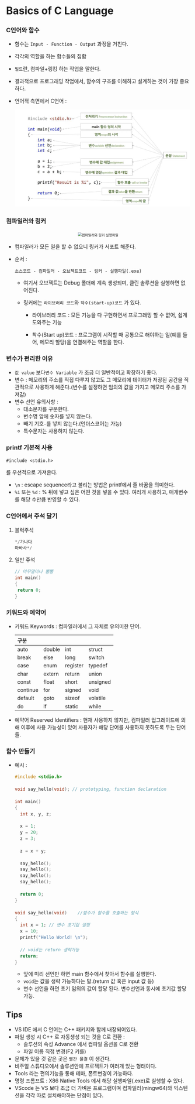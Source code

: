 # Basics of C Language

### C언어와 함수

- 함수는 `Input - Function - Output`  과정을 거친다.

- 각각의 역할을 하는 함수들의 집합

- `빌드`란, 컴파일+링킹 하는 작업을 말한다. 

- 결과적으로 프로그래밍 작업에서, 함수의 구조를 이해하고 설계하는 것이 가장 중요하다.

- 언어적 측면에서 C언어 :

  <p align='center'><img src='https://github.com/dannylee93/Images/blob/master/Other/Overview_C.JPG?raw=true'></p>

  

### 컴파일러와 링커

<p align='center'>
<img src="https://t1.daumcdn.net/cfile/blog/22549A435270F15629" alt="컴파일러와 링커 실행파일" style="zoom:67%;" />
</p>

- 컴파일러가 모든 일을 할 수 없으니 링커가 서포트 해준다.

- 순서 : 

  ```
  소스코드 - 컴파일러 - 오브젝트코드 - 링커 - 실행파일(.exe)
  ```

  - 여기서 오브젝트는 Debug 폴더에 계속 생성되며, 클린 솔루션을 실행하면 없어진다.

  - 링커에는 `라이브러리 코드`와 `착수(start-up)코드` 가 있다.

    - 라이브러리 코드 : 모든 기능을 다 구현하면서 프로그래밍 할 수 없어, 쉽게 도와주는 기능

    - 착수(Start up)코드 : 프로그램이 시작할 때 공통으로 해야하는 일(예를 들어, 메모리 할당)을 연결해주는 역할을 한다.

      

### 변수가 편리한 이유

- `값 value` 보다`변수 Variable` 가 조금 더 일반적이고 확장하기 좋다.
- 변수 : 메모리의 주소를 직접 다루지 않고도 그 메모리에 데이터가 저장된 공간을 직관적으로 사용하게 해준다.(변수를 설정하면 임의의 값을 가지고 메모리 주소를 가져감)
- 변수 선언 유의사항 :
  - 대소문자를 구분한다.
  - 변수명 앞에 숫자를 넣지 않는다.
  - 빼기 기호`-`를 넣지 않는다.(언더스코어는 가능)
  - 특수문자는 사용하지 않는다.

### printf 기본적 사용

```
#include <stdio.h>
```

를 우선적으로 가져온다.

- `\n` : escape sequence라고 불리는 방법은 printf에서 줄 바꿈을 의미한다.
- `%i` 또는 `%d` : % 뒤에 넣고 싶은 어떤 것을 넣을 수 있다. 여러개 사용하고, 매개변수를 해당 수만큼 반영할 수 있다.

### C언어에서 주석 달기

1. 블럭주석

   ```c
   */가나다 
   마바사*/
   ```

2. 일반 주석

   ```c
   // 아무말이나 뿜뿜
   int main()
   {
   	return 0;
   }
   ```



### 키워드와 예약어

- 키워드 Keywords : 컴파일러에서 그 자체로 유의미한 단어.

  | 구분     |        |          |          |
  | -------- | ------ | -------- | -------- |
  | auto     | double | int      | struct   |
  | break    | else   | long     | switch   |
  | case     | enum   | register | typedef  |
  | char     | extern | return   | union    |
  | const    | float  | short    | unsigned |
  | continue | for    | signed   | void     |
  | default  | goto   | sizeof   | volatile |
  | do       | if     | static   | while    |

- 예약어 Reserved Identifiers : 현재 사용하지 않지만, 컴파일러 업그레이드에 의해 이후에 사용 가능성이 있어 사용자가 해당 단어를 사용하지 못하도록 두는 단어들.



### 함수 만들기

- 예시 :

  ```c
  #include <stdio.h>
  
  void say_hello(void); // prototyping, function declaration
  
  int main()
  {
  	int x, y, z;
  
  	x = 1;
  	y = 20;
  	z = 3;
  
  	z = x + y;
  
  	say_hello();
  	say_hello();
  	say_hello();
  	say_hello();
  
  	return 0;
  }
  
  void say_hello(void)    //함수가 함수를 호출하는 형식
  {
  	int x = 1; // 변수 초기값 설정
  	x = 10;
  	printf("Hello World! \n");
  
  	// void는 return 생략가능
  	return;
  }
  ```

  - 앞에 미리 선언만 하면 main 함수에서 찾아서 함수를 실행한다.
  - `void`는 값을 생략 가능하다는 말.(return 값 혹은 input 값 등)
  - 변수 선언을 하면 초기 임의의 값이 할당 된다. 변수선언과 동시에 초기값 할당 가능.

## Tips

- VS IDE 에서 C 언어는 C++ 패키지와 함께 내장되어있다.
- 파일 생성 시 C++ 로 자동생성 되는 것을 C로 전환 :
  - 솔루션의 속성 Advance 에서 컴파일 옵션을 C로 전환
  - 파일 이름 직접 변경(F2 키를)
- 문제가 있을 것 같은 곳은 `빨간 물결` 이 생긴다.
- 비주얼 스튜디오에서 솔루션안에 프로젝트가 여러개 있는 형태이다.
- Tools 라는 편의기능을 통해 테마, 폰트변경이 가능하다.
- 명령 프롬프트 : X86 Native Tools 에서 해당 실행파일(.exe)로 실행할 수 있다.
- VScode 는 VS 보다 조금 더 가벼운 프로그램이며 컴파일러(mingw64)와 익스텐션을 각각 따로 설치해야하는 단점이 있다.